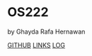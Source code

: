 # OS222
by Ghayda Rafa Hernawan

[GITHUB](https://github.com/ghaydarafa)
[LINKS](https://github.com/ghaydarafa/os222/blob/master/links.md)
[LOG](https://github.com/ghaydarafa/os222/blob/master/TXT/mylog.txt)
